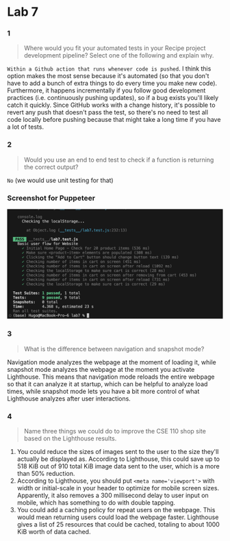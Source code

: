 # Lab 7

### 1
> Where would you fit your automated tests in your Recipe project development pipeline? Select one of the following and explain why.

`Within a Github action that runs whenever code is pushed`. I think this option makes the most sense because it's automated (so that you don't have to add a bunch of extra things to do every time you make new code). Furthermore, it happens incrementally if you follow good development practices (i.e. continuously pushing updates), so if a bug exists you'll likely catch it quickly. Since GitHub works with a change history, it's possible to revert any push that doesn't pass the test, so there's no need to test all code locally before pushing because that might take a long time if you have a lot of tests.

### 2
> Would you use an end to end test to check if a function is returning the correct output?

`No` (we would use unit testing for that)

### Screenshot for Puppeteer
!['puppeteer'](puppeteer.png)

### 3
> What is the difference between navigation and snapshot mode?

Navigation mode analyzes the webpage at the moment of loading it, while snapshot mode analyzes the webpage at the moment you activate Lighthouse. This means that navigation mode reloads the entire webpage so that it can analyze it at startup, which can be helpful to analyze load times, while snapshot mode lets you have a bit more control of what Lighthouse analyzes after user interactions.

### 4
> Name three things we could do to improve the CSE 110 shop site based on the Lighthouse results.

1. You could reduce the sizes of images sent to the user to the size they'll actually be displayed as. According to Lighthouse, this could save up to 518 KiB out of 910 total KiB image data sent to the user, which is a more than 50% reduction.
2. According to Lighthouse, you should put `<meta name='viewport'>` with width or initial-scale in your header to optimize for mobile screen sizes. Apparently, it also removes a 300 millisecond delay to user input on mobile, which has something to do with double tapping.
3. You could add a caching policy for repeat users on the webpage. This would mean returning users could load the webpage faster. Lighthouse gives a list of 25 resources that could be cached, totaling to about 1000 KiB worth of data cached.